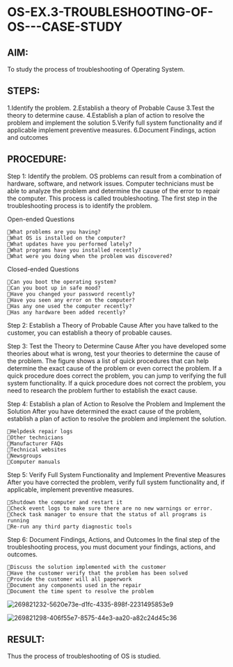 # OS-EX.3-TROUBLESHOOTING-OF-OS---CASE-STUDY

## AIM:
To study the process of troubleshooting of Operating System.


## STEPS:
1.Identify the problem. 
2.Establish a theory of Probable Cause
3.Test the theory to determine cause. 
4.Establish a plan of action to resolve the problem and implement the solution 
5.Verify full system functionality and if applicable implement preventive measures. 
6.Document Findings, action and outcomes

## PROCEDURE:
Step 1: Identify the problem.
OS problems can result from a combination of hardware, software, and network issues. Computer technicians must be able to analyze the problem and determine the cause of the error to repair the computer. This process is called troubleshooting. The first step in the troubleshooting process is to identify the problem.

Open-ended Questions
```
What problems are you having?
What OS is installed on the computer?
What updates have you performed lately?
What programs have you installed recently?
What were you doing when the problem was discovered?
```
Closed-ended Questions
```
Can you boot the operating system?
Can you boot up in safe mood?
Have you changed your password recently?
Have you seen any error on the computer?
Has any one used the computer recently?
Has any hardware been added recently?
```
Step 2: Establish a Theory of Probable Cause
After you have talked to the customer, you can establish a theory of probable causes.

Step 3: Test the Theory to Determine Cause
After you have developed some theories about what is wrong, test your theories to determine the cause of the problem. The figure shows a list of quick procedures that can help determine the exact cause of the problem or even correct the problem. If a quick procedure does correct the problem, you can jump to verifying the full system functionality. If a quick procedure does not correct the problem, you need to research the problem further to establish the exact cause.

Step 4: Establish a plan of Action to Resolve the Problem and Implement the Solution
After you have determined the exact cause of the problem, establish a plan of action to resolve the problem and implement the solution.
```
Helpdesk repair logs
Other technicians
Manufacturer FAQs
Technical websites
Newsgroups
Computer manuals
```
Step 5: Verify Full System Functionality and Implement Preventive Measures
After you have corrected the problem, verify full system functionality and, if applicable, implement preventive measures.
```
Shutdown the computer and restart it
Check event logs to make sure there are no new warnings or error.
Check task manager to ensure that the status of all programs is running
Re-run any third party diagnostic tools
```
Step 6: Document Findings, Actions, and Outcomes
In the final step of the troubleshooting process, you must document your findings, actions, and outcomes.
```
Discuss the solution implemented with the customer
Have the customer verify that the problem has been solved
Provide the customer will all paperwork
Document any components used in the repair
Document the time spent to resolve the problem
```
![269821232-5620e73e-d1fc-4335-898f-2231495853e9](https://github.com/elamarannn/OS-EX.3-TROUBLESHOOTING-OF-OS---CASE-STUDY/assets/113497531/c4d5f691-8729-4c41-be77-8aa09a0aa3c4)



![269821298-406f55e7-8575-44e3-aa20-a82c24d45c36](https://github.com/elamarannn/OS-EX.3-TROUBLESHOOTING-OF-OS---CASE-STUDY/assets/113497531/7f9d954d-6eaf-44df-96c5-1e9f48867f86)




## RESULT:

Thus the process of troubleshooting of OS is studied.


